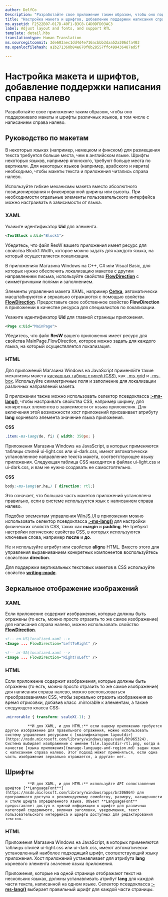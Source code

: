 ```yaml
---
author: DelfCo
Description: "Разработайте свое приложение таким образом, чтобы оно поддерживало макеты и шрифты различных языков, в том числе с написанием справа налево."
title: "Настройка макета и шрифтов, добавление поддержки написания справа налево"
ms.assetid: F2522B07-017D-40F1-B3C8-C4D0DFD03AC3
label: Adjust layout and fonts, and support RTL
template: detail.hbs
translationtype: Human Translation
ms.sourcegitcommit: 3de603aec1dd4d4e716acbbb3daa52a306dfa403
ms.openlocfilehash: a1b271360b84e670f0b28557ffc499436487ad5f

---
```


# Настройка макета и шрифтов, добавление поддержки написания справа налево





Разработайте свое приложение таким образом, чтобы оно поддерживало макеты и шрифты различных языков, в том числе с написанием справа налево.

## <span id="Layout_guidelines"></span><span id="layout_guidelines"></span><span id="LAYOUT_GUIDELINES"></span>Руководство по макетам


В некоторых языках (например, немецком и финском) для размещения текста требуется больше места, чем в английском языке. Шрифты некоторых языков, например японского, требуют больше места по вертикали. Для некоторых языков (например, арабского и иврита) необходимо, чтобы макеты текста и приложения читались справа налево.

Используйте гибкие механизмы макета вместо абсолютного позиционирования и фиксированной ширины или высоты. При необходимости отдельные элементы пользовательского интерфейса можно настраивать в зависимости от языка.

### <span id="XAML"></span><span id="xaml"></span>XAML

Укажите идентификатор **Uid** для элемента.

```XML
<TextBlock x:Uid="Block1">
```

Убедитесь, что файл ResW вашего приложения имеет ресурс для свойства Block1.Width, которое можно задать для каждого языка, на который осуществляется локализация.

В приложениях Магазина Windows на C++, C\# или Visual Basic, для которых нужно обеспечить локализацию макетов с другим направлением письма, используйте свойство [**FlowDirection**](https://msdn.microsoft.com/library/windows/apps/br208716) с симметричными полями и заполнением.

Элементы управления макета XAML, например [**Сетка**](https://msdn.microsoft.com/library/windows/apps/br242704), автоматически масштабируются и зеркально отражаются с помощью свойства [**FlowDirection**](https://msdn.microsoft.com/library/windows/apps/br208716). Предоставьте свое собственное свойство **FlowDirection** в приложении в качестве ресурса для специалистов по локализации.

Укажите идентификатор **Uid** для главной страницы приложения.

```XML
<Page x:Uid="MainPage">
```

Убедитесь, что файл **ResW** вашего приложения имеет ресурс для свойства MainPage.FlowDirection, которое можно задать для каждого языка, на который осуществляется локализация.

### <span id="HTML"></span><span id="html"></span>HTML

Для приложений Магазина Windows на JavaScript применяйте такие механизмы макета [каскадных таблиц стилей (CSS)](https://msdn.microsoft.com/library/ms531209), как [-ms-grid](https://msdn.microsoft.com/library/windows/apps/hh465453.aspx#g_section) и [–ms-box](https://msdn.microsoft.com/library/windows/apps/hh465453.aspx#f_section). Используйте симметричные поля и заполнение для локализации различных направлений макета.

В приложении также можно использовать селектор псевдокласса [**:-ms-lang()**](https://msdn.microsoft.com/library/cc848867), чтобы настраивать свойства CSS, например ширину, для конкретных элементов в зависимости от языка приложения. Для включения этой возможности хост приложений присваивает атрибуту **lang** корневого элемента значение языка приложения.

**CSS**
```CSS
.item:-ms-lang(de, fi) { width: 350px; }
```

Приложения Магазина Windows на JavaScript, в которых применяются таблицы стилей ui-light.css или ui-dark.css, имеют автоматически установленное направление текста макета, соответствующее языку приложения. Следующая таблица CSS находится в файлах ui-light.css и ui-dark.css, и вам не нужно создавать ее самостоятельно.

**CSS**
```CSS
body:-ms-lang(ar,he…) { direction: rtl;}
```

Это означает, что большая часть макетов приложений установлена правильно, если в системе используется язык с написанием справа налево.

Подобно элементам управления [WinJS.UI](https://msdn.microsoft.com/library/windows/apps/br229782) в приложении можно использовать селектор псевдокласса [**:-ms-lang()**](https://msdn.microsoft.com/library/cc848867) для настройки физических свойств CSS, таких как **margin** и **padding**. Не требуют настройки логические свойства CSS, в которых используются ключевые слова, например **после** и **до**.

Не и используйте атрибут или свойство **align**в HTML. Вместо этого для управления выравниванием конкретных компонентов воспользуйтесь свойством **direction**.

Для поддержки вертикальных текстовых макетов в CSS используйте свойство [**writing-mode**](https://msdn.microsoft.com/library/ms531187).

## <span id="Mirroring_images"></span><span id="mirroring_images"></span><span id="MIRRORING_IMAGES"></span>Зеркальное отображение изображений


### <span id="XAML"></span><span id="xaml"></span>XAML

Если приложение содержит изображения, которые должны быть отражены (то есть, можно просто отразить то же самое изображение) для написания справа налево, можно использовать свойство [**FlowDirection**](https://msdn.microsoft.com/library/windows/apps/br208716).

```XML
<!-- en-US\localized.xaml -->
<Image ... FlowDirection="LeftToRight" />

<!-- ar-SA\localized.xaml -->
<Image ... FlowDirection="RightToLeft" />
```

### <span id="HTML"></span><span id="html"></span>HTML

Если приложение содержит изображения, которые должны быть отражены (то есть, можно просто отразить то же самое изображение) для написания справа налево, можно воспользоваться преобразованиями CSS, чтобы зеркально отразить изображения во время отрисовки, добавив класс .mirrorable к элементам, а также следующего класса CSS:

```CSS
.mirrorable { transform: scaleX(-1); }
```


              **И для XAML, и для HTML:** если вашему приложению требуется другое изображение для правильного отражения, можно использовать систему управления ресурсами с [квалификатором layoutdir](https://msdn.microsoft.com/library/windows/apps/xaml/hh965324). Система выбирает изображение с именем file.layoutdir-rtl.png, когда в качестве [языка приложения](manage-language-and-region.md) задан язык с написанием справа налево. Этот подход может применяться, если одна часть изображения зеркально отражается, а другая— нет.

## <span id="Fonts"></span><span id="fonts"></span><span id="FONTS"></span>Шрифты



              **И для XAML, и для HTML:** используйте API сопоставления шрифтов [**LanguageFont**](https://msdn.microsoft.com/library/windows/apps/br206864) для программного доступа к рекомендуемому семейству, размеру, насыщенности и стилю шрифта определенного языка. Объект **LanguageFont** предоставляет доступ к нужной информации о шрифте для различных категорий содержимого, включая заголовки, уведомления, текст пользовательского интерфейса и шрифты доступных для редактирования текстов.

### <span id="HTML"></span><span id="html"></span>HTML

Приложения Магазина Windows на JavaScript, в которых применяются таблицы стилей ui-light.css или ui-dark.css, имеют автоматически установленный наиболее подходящий шрифт, соответствующий языку приложения. Хост приложений устанавливает для атрибута **lang** корневого элемента значение языка приложения.

Приложения, которые на одной странице отображают текст на нескольких языках, должны устанавливать атрибут **lang** для каждой части текста, написанной на одном языке. Селектор псевдокласса [**:-ms-lang()**](https://msdn.microsoft.com/library/cc848867) выбирает правильный шрифт для каждой части страницы.

 

 






<!--HONumber=Jul16_HO2-->


